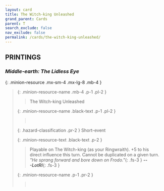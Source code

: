 ```yaml
---
layout: card
title: The Witch-king Unleashed
grand_parent: Cards
parent: T
search_exclude: false
nav_exclude: false
permalink: /cards/the-witch-king-unleashed/
---
```


## PRINTINGS


### _Middle-earth: The Lidless Eye_

{: .minion-resource .mx-sm-4 .mx-lg-8 .mb-4 }
> {: .minion-resource-name .mb-4 .p-1 .pl-2 }
> > <div class="hazard-mp"></div>
> > <div class="card-name">The Witch-king Unleashed</div>
>
> {: .minion-resource-name .black-text .p-1 .pl-2 }
> > &nbsp;
>
> {: .hazard-classification .pr-2 }
> Short-event
>
> {: .minion-resource-text .black-text .p-2 }
> > Playable on The Witch-king (as your Ringwraith). +5 to his direct influence this turn. Cannot be duplicated on a given turn. <br>_"He sprang forward and bore down on Frodo."_{: .fs-3 } ***---&#65279;LotRI***{: .fs-3 } 
> 
> {: .minion-resource-name .p-1 .pr-2 }
> > <div class="card-shield"></div>
> > <div class="card-corruption-white">&nbsp;</div>
